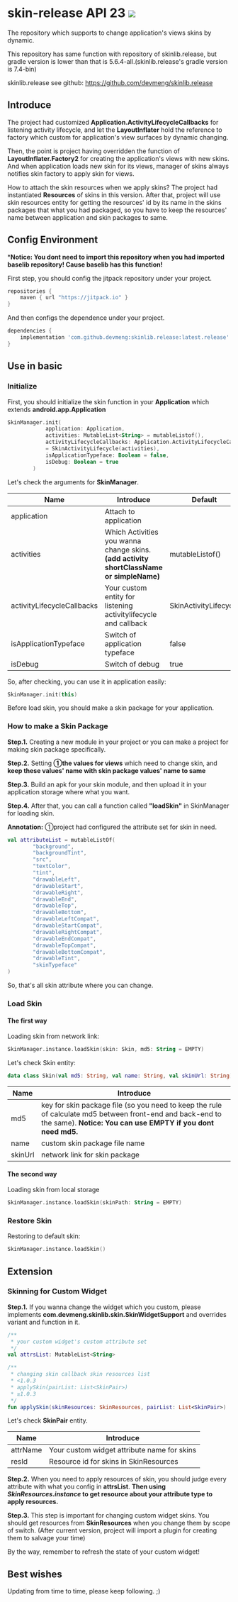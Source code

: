 # skin-release API 23 [![](https://jitpack.io/v/devmeng/skin-release.svg)](https://jitpack.io/#devmeng/skin-release)

The repository which supports to change application's views skins by dynamic.

This repository has same function with repository of skinlib.release, but gradle version is lower than that is 5.6.4-all.(skinlib.release's gradle version is 7.4-bin) 

skinlib.release see github: https://github.com/devmeng/skinlib.release

## Introduce

The project had customized **Application.ActivityLifecycleCallbacks** for listening activity lifecycle, and let the **LayoutInflater** hold the reference to factory which custom for application's view surfaces by dynamic changing.

Then, the point is project having overridden the function of **LayoutInflater.Factory2** for creating the application's views with new skins. And when application loads new skin for its views, manager of skins always notifies skin factory to apply skin for views.

How to attach the skin resources when we apply skins? The project had instantiated **Resources** of skins in this version. After that, project will use skin resources entity for getting the resources' id by its name in the skins packages that what you had packaged, so you have to keep the resources' name between application and skin packages to same.

## Config Environment

***Notice: You dont need to import this repository when you had imported baselib repository! Cause baselib has this function!**

First step, you should config the jitpack repository under your project.

```groovy
repositories {
    maven { url "https://jitpack.io" }
}
```

And then configs the dependence under your project.

```groovy
dependencies {
    implementation 'com.github.devmeng:skinlib.release:latest.release'
}
```

## Use in basic

### Initialize

First, you should initialize the skin function in your **Application** which extends **android.app.Application**

```kotlin
SkinManager.init(
            application: Application,
   			activities: MutableList<String> = mutableListof(),
            activityLifecycleCallbacks: Application.ActivityLifecycleCallbacks
            = SkinActivityLifecycle(activities),
            isApplicationTypeface: Boolean = false,
            isDebug: Boolean = true
        )
```

Let's check the arguments for **SkinManager**.

| Name                       | Introduce                                                    | Default               | Version |
| -------------------------- | ------------------------------------------------------------ | --------------------- | ------- |
| application                | Attach to application                                        |                       |         |
| activities                 | Which Activities you wanna change skins. **(add activity shortClassName or simpleName)** | mutableListof()       | ＞1.0.4 |
| activityLifecycleCallbacks | Your custom entity for listening activitylifecycle and callback | SkinActivityLifecycle |         |
| isApplicationTypeface      | Switch of application typeface                               | false                 |         |
| isDebug                    | Switch of debug                                              | true                  |         |

So, after checking, you can use it in application easily:

```kotlin
SkinManager.init(this)
```

Before load skin, you should make a skin package for your application.

### How to make a Skin Package

**Step.1.** Creating a new module in your project or you can make a project for making skin package specifically.

**Step.2.** Setting **①the values for views** which need to change skin, and **keep these values' name with skin package values' name to same**

**Step.3.** Build an apk for your skin module, and then upload it in your application storage where what you want.

**Step.4.** After that, you can call a function called **"loadSkin"** in SkinManager for loading skin.

**Annotation:** ①project had configured the attribute set for skin in need.

```kotlin
val attributeList = mutableListOf(
        "background",
        "backgroundTint",
        "src",
        "textColor",
        "tint",
        "drawableLeft",
        "drawableStart",
        "drawableRight",
        "drawableEnd",
        "drawableTop",
        "drawableBottom",
        "drawableLeftCompat",
        "drawableStartCompat",
        "drawableRightCompat",
        "drawableEndCompat",
        "drawableTopCompat",
        "drawableBottomCompat",
        "drawableTint",
        "skinTypeface"
)
```

So, that's all skin attribute where you can change.

### Load Skin

#### The first way

Loading skin from network link:

```kotlin
SkinManager.instance.loadSkin(skin: Skin, md5: String = EMPTY)
```

Let's check Skin entity:

```kotlin
data class Skin(val md5: String, val name: String, val skinUrl: String)
```

| Name    | Introduce                                                    |
| ------- | ------------------------------------------------------------ |
| md5     | key for skin package file (so you need to keep the rule of calculate md5 between front-end and back-end to the same). **Notice: You can use EMPTY if you dont need md5.** |
| name    | custom skin package file name                                |
| skinUrl | network link for skin package                                |

#### The second way

Loading skin from local storage

```kotlin
SkinManager.instance.loadSkin(skinPath: String = EMPTY)
```

### Restore Skin

Restoring to default skin:

```kotlin
SkinManager.instance.loadSkin()
```

## Extension

### Skinning for Custom Widget

**Step.1.** If you wanna change the widget which you custom, please implements **com.devmeng.skinlib.skin.SkinWidgetSupport** and overrides variant and function in it.

```kotlin
/**
 * your custom widget's custom attribute set
 */
val attrsList: MutableList<String>

/**
 * changing skin callback skin resources list
 * <1.0.3
 * applySkin(pairList: List<SkinPair>)
 * ≥1.0.3 
 */
fun applySkin(skinResources: SkinResources, pairList: List<SkinPair>)
```

Let's check **SkinPair** entity.

| Name     | Introduce                                   |
| -------- | ------------------------------------------- |
| attrName | Your custom widget attribute name for skins |
| resId    | Resource id for skins in SkinResources      |

**Step.2.** When you need to apply resources of skin, you should judge every attribute with what you config in **attrsList**. **Then using *SkinResources.instance* to get resource about your attribute type to apply resources.**

**Step.3.** This step is important for changing custom widget skins. You should get resources from **SkinResources** when you change them by scope of switch. (After current version, project will import a plugin for creating them to salvage your time)

By the way, remember to refresh the state of your custom widget!

## Best wishes

Updating from time to time, please keep following. ;)
